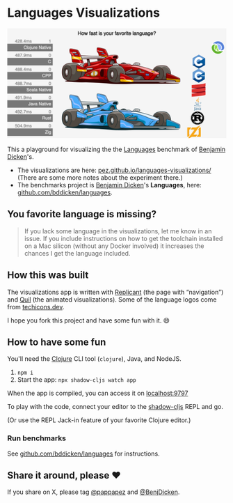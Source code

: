# Languages Visualizations

![Fibonacci - Clojure wins!](public/images/languages-visualizations-fibonacci.png)

This a playground for visualizing the the [Languages](https://github.com/bddicken/languages) benchmark of [Benjamin Dicken](https://github.com/bddicken)'s.

* The visualizations are here: [pez.github.io/languages-visualizations/](https://pez.github.io/languages-visualizations/) (There are some more notes about the experiment there.)
* The benchmarks project is [Benjamin Dicken](https://github.com/bddicken)'s **Languages**, here: [github.com/bddicken/languages](https://github.com/bddicken/languages).

## You favorite language is missing?

> If you lack some language in the visualizations, let me know in an issue. If you include instructions on how to get the toolchain installed on a Mac silicon (without any Docker involved) it increases the chances I get the language included.

## How this was built

The visualizations app is written with [Replicant](https://github.com/cjohansen/replicant) (the page with “navigation”) and [Quil](https://github.com/quil/quil) (the animated visualizations). Some of the language logos come from [techicons.dev](https://techicons.dev/).

I hope you fork this project and have some fun with it. 😄

## How to have some fun

You'll need the [Clojure](https://clojure.org) CLI tool (`clojure`), Java, and NodeJS.

1. `npm i`
1. Start the app: `npx shadow-cljs watch app`

When the app is compiled, you can access it on [localhost:9797](localhost:9797)

To play with the code, connect your editor to the [shadow-cljs](https://github.com/thheller/shadow-cljs) REPL and go.

(Or use the REPL Jack-in feature of your favorite Clojure editor.)

### Run benchmarks

See [github.com/bddicken/languages](https://github.com/bddicken/languages) for instructions.

## Share it around, please ❤️

If you share on X, please tag [@pappapez](https://x.com/pappapez) and [@BenjDicken](https://x.com/benjdicken).